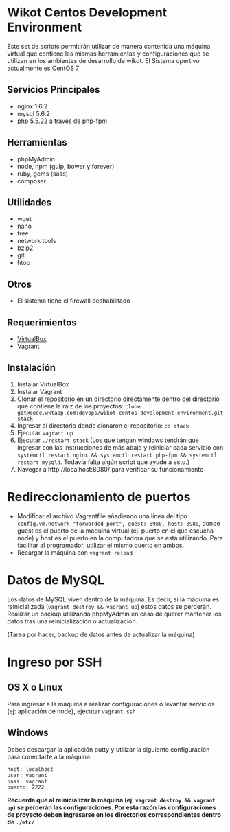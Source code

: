 # Wikot Centos Development Environment

Este set de scripts permitirán utilizar de manera contenida una máquina virtual
que contiene las mismas herramientas y configuraciones que se utilizan en los
ambientes de desarrollo de wikot. El Sistema opertivo actualmente es CentOS 7

## Servicios Principales

+ nginx 1.6.2
+ mysql 5.6.2
+ php 5.5.22 a través de php-fpm

## Herramientas

+ phpMyAdmin
+ node, npm (gulp, bower y forever)
+ ruby, gems (sass)
+ composer

## Utilidades

+ wget
+ nano
+ tree
+ network tools
+ bzip2
+ git
+ htop

## Otros

+ El sistema tiene el firewall deshabilitado

## Requerimientos

+ [VirtualBox](https://www.virtualbox.org/wiki/Downloads)
+ [Vagrant](https://www.vagrantup.com/downloads.html)

## Instalación

1. Instalar VirtualBox
2. Instalar Vagrant
3. Clonar el repositorio en un directorio directamente dentro del directorio que contiene la raiz de los proyectos: ```clone git@code.wktapp.com:devops/wikot-centos-development-environment.git stack```
4. Ingresar al directorio donde clonaron el repositorio: ```cd stack```
5. Ejecutar ```vagrant up```
6. Ejecutar ```./restart stack``` (Los que tengan windows tendrán que ingresar con las instrucciones de más abajo y reiniciar cada servicio con ```systemctl restart nginx && systemctl restart php-fpm && systemctl restart mysqld```. Todavía falta algún script que ayude a esto.)
7. Navegar a http://localhost:8080/ para verificar su funcionamiento

# Redireccionamiento de puertos

+ Modificar el archivo Vagrantfile añadiendo una línea del tipo ```config.vm.network "forwarded_port", guest: 8980, host: 8980```, donde guest es el puerto de la máquina virtual (ej. puerto en el que escucha node) y host es el puerto en la computadora que se está utilizando. Para facilitar al programador, utilizar el mismo puerto en ambos.
+ Recargar la máquina con ```vagrant reload```

# Datos de MySQL

Los datos de MySQL viven dentro de la máquina. Es decir, si la máquina es reinicializada (```vagrant destroy && vagrant up```) estos datos se perderán. Realizar un backup utilizando phpMyAdmin en caso de querer mantener los datos tras una reinicialización o actualización.

(Tarea por hacer, backup de datos antes de actualizar la máquina)

# Ingreso por SSH

## OS X o Linux

Para ingresar a la máquina a realizar configuraciones o levantar servicios (ej: aplicación de node), ejecutar ```vagrant ssh```

## Windows

Debes descargar la aplicación putty y utilizar la siguiente configuración para conectarte a la máquina:

```
host: localhost
user: vagrant
pass: vagrant
puerto: 2222
```

**Recuerda que al reinicializar la máquina (ej: ```vagrant destroy && vagrant up```) se perderán las configuraciones. Por esta razón las configuraciones de proyecto deben ingresarse en los directorios correspondientes dentro de ```./etc/```**


